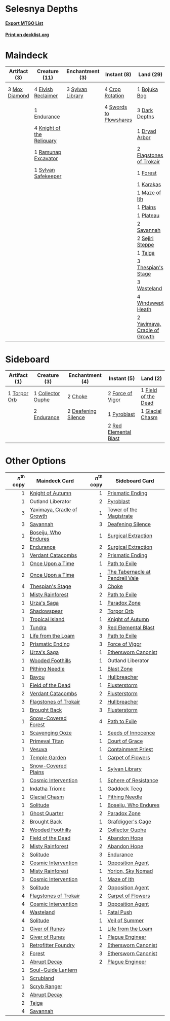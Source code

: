 # Selesnya Depths

#### [Export MTGO List](../collection/Selesnya%20Depths/Selesnya%20Depths.txt)
#### [Print on decklist.org](http://decklist.org/?deckmain=1%09Bojuka%20Bog%0A4%09Crop%20Rotation%0A3%09Dark%20Depths%0A1%09Dryad%20Arbor%0A4%09Elvish%20Reclaimer%0A1%09Endurance%0A2%09Flagstones%20of%20Trokair%0A1%09Forest%0A4%09Green%20Sun's%20Zenith%0A1%09Karakas%0A4%09Knight%20of%20the%20Reliquary%0A1%09Maze%20of%20Ith%0A3%09Mox%20Diamond%0A1%09Plains%0A1%09Plateau%0A2%09Prismatic%20Ending%0A1%09Ramunap%20Excavator%0A2%09Savannah%0A2%09Sejiri%20Steppe%0A4%09Swords%20to%20Plowshares%0A3%09Sylvan%20Library%0A1%09Sylvan%20Safekeeper%0A1%09Taiga%0A3%09Thespian's%20Stage%0A3%09Wasteland%0A4%09Windswept%20Heath%0A2%09Yavimaya,%20Cradle%20of%20Growth&deckside=2%09Choke%0A1%09Collector%20Ouphe%0A2%09Deafening%20Silence%0A2%09Endurance%0A1%09Field%20of%20the%20Dead%0A2%09Force%20of%20Vigor%0A1%09Glacial%20Chasm%0A1%09Pyroblast%0A2%09Red%20Elemental%20Blast%0A1%09Torpor%20Orb)
# Maindeck

|                                     Artifact (3)                                     |                                           Creature (11)                                            |                                     Enchantment (3)                                     |                                         Instant (8)                                          |                                               Land (29)                                               |                                          Sorcery (6)                                          |
|--------------------------------------------------------------------------------------|----------------------------------------------------------------------------------------------------|-----------------------------------------------------------------------------------------|----------------------------------------------------------------------------------------------|-------------------------------------------------------------------------------------------------------|-----------------------------------------------------------------------------------------------|
|3 [Mox Diamond](http://gatherer.wizards.com/Pages/Card/Details.aspx?multiverseid=5193)|4 [Elvish Reclaimer](http://gatherer.wizards.com/Pages/Card/Details.aspx?multiverseid=466923)       |3 [Sylvan Library](http://gatherer.wizards.com/Pages/Card/Details.aspx?multiverseid=2240)|4 [Crop Rotation](http://gatherer.wizards.com/Pages/Card/Details.aspx?multiverseid=417430)    |1 [Bojuka Bog](http://gatherer.wizards.com/Pages/Card/Details.aspx?multiverseid=376269)                |4 [Green Sun's Zenith](http://gatherer.wizards.com/Pages/Card/Details.aspx?multiverseid=413711)|
|                                                                                      |1 [Endurance](http://gatherer.wizards.com/Pages/Card/Details.aspx?multiverseid=522233)              |                                                                                         |4 [Swords to Plowshares](http://gatherer.wizards.com/Pages/Card/Details.aspx?multiverseid=869)|3 [Dark Depths](http://gatherer.wizards.com/Pages/Card/Details.aspx?multiverseid=121155)               |2 [Prismatic Ending](http://gatherer.wizards.com/Pages/Card/Details.aspx?multiverseid=522101)  |
|                                                                                      |4 [Knight of the Reliquary](http://gatherer.wizards.com/Pages/Card/Details.aspx?multiverseid=189145)|                                                                                         |                                                                                              |1 [Dryad Arbor](http://gatherer.wizards.com/Pages/Card/Details.aspx?multiverseid=136196)               |                                                                                               |
|                                                                                      |1 [Ramunap Excavator](http://gatherer.wizards.com/Pages/Card/Details.aspx?multiverseid=430818)      |                                                                                         |                                                                                              |2 [Flagstones of Trokair](http://gatherer.wizards.com/Pages/Card/Details.aspx?multiverseid=116733)     |                                                                                               |
|                                                                                      |1 [Sylvan Safekeeper](http://gatherer.wizards.com/Pages/Card/Details.aspx?multiverseid=389709)      |                                                                                         |                                                                                              |1 [Forest](http://gatherer.wizards.com/Pages/Card/Details.aspx?multiverseid=439860)                    |                                                                                               |
|                                                                                      |                                                                                                    |                                                                                         |                                                                                              |1 [Karakas](http://gatherer.wizards.com/Pages/Card/Details.aspx?multiverseid=413782)                   |                                                                                               |
|                                                                                      |                                                                                                    |                                                                                         |                                                                                              |1 [Maze of Ith](http://gatherer.wizards.com/Pages/Card/Details.aspx?multiverseid=1824)                 |                                                                                               |
|                                                                                      |                                                                                                    |                                                                                         |                                                                                              |1 [Plains](http://gatherer.wizards.com/Pages/Card/Details.aspx?multiverseid=439856)                    |                                                                                               |
|                                                                                      |                                                                                                    |                                                                                         |                                                                                              |1 [Plateau](http://gatherer.wizards.com/Pages/Card/Details.aspx?multiverseid=880)                      |                                                                                               |
|                                                                                      |                                                                                                    |                                                                                         |                                                                                              |2 [Savannah](http://gatherer.wizards.com/Pages/Card/Details.aspx?multiverseid=881)                     |                                                                                               |
|                                                                                      |                                                                                                    |                                                                                         |                                                                                              |2 [Sejiri Steppe](http://gatherer.wizards.com/Pages/Card/Details.aspx?multiverseid=243453)             |                                                                                               |
|                                                                                      |                                                                                                    |                                                                                         |                                                                                              |1 [Taiga](http://gatherer.wizards.com/Pages/Card/Details.aspx?multiverseid=883)                        |                                                                                               |
|                                                                                      |                                                                                                    |                                                                                         |                                                                                              |3 [Thespian's Stage](http://gatherer.wizards.com/Pages/Card/Details.aspx?multiverseid=366353)          |                                                                                               |
|                                                                                      |                                                                                                    |                                                                                         |                                                                                              |3 [Wasteland](http://gatherer.wizards.com/Pages/Card/Details.aspx?multiverseid=413790)                 |                                                                                               |
|                                                                                      |                                                                                                    |                                                                                         |                                                                                              |4 [Windswept Heath](http://gatherer.wizards.com/Pages/Card/Details.aspx?multiverseid=405115)           |                                                                                               |
|                                                                                      |                                                                                                    |                                                                                         |                                                                                              |2 [Yavimaya, Cradle of Growth](http://gatherer.wizards.com/Pages/Card/Details.aspx?multiverseid=522337)|                                                                                               |


# Sideboard

|                                     Artifact (1)                                      |                                        Creature (3)                                        |                                       Enchantment (4)                                        |                                         Instant (5)                                         |                                           Land (2)                                           |
|---------------------------------------------------------------------------------------|--------------------------------------------------------------------------------------------|----------------------------------------------------------------------------------------------|---------------------------------------------------------------------------------------------|----------------------------------------------------------------------------------------------|
|1 [Torpor Orb](http://gatherer.wizards.com/Pages/Card/Details.aspx?multiverseid=233069)|1 [Collector Ouphe](http://gatherer.wizards.com/Pages/Card/Details.aspx?multiverseid=464107)|2 [Choke](http://gatherer.wizards.com/Pages/Card/Details.aspx?multiverseid=45431)             |2 [Force of Vigor](http://gatherer.wizards.com/Pages/Card/Details.aspx?multiverseid=464113)  |1 [Field of the Dead](http://gatherer.wizards.com/Pages/Card/Details.aspx?multiverseid=467001)|
|                                                                                       |2 [Endurance](http://gatherer.wizards.com/Pages/Card/Details.aspx?multiverseid=522233)      |2 [Deafening Silence](http://gatherer.wizards.com/Pages/Card/Details.aspx?multiverseid=472972)|1 [Pyroblast](http://gatherer.wizards.com/Pages/Card/Details.aspx?multiverseid=4083)         |1 [Glacial Chasm](http://gatherer.wizards.com/Pages/Card/Details.aspx?multiverseid=2752)      |
|                                                                                       |                                                                                            |                                                                                              |2 [Red Elemental Blast](http://gatherer.wizards.com/Pages/Card/Details.aspx?multiverseid=814)|                                                                                              |


# Other Options

|*n*<sup>th</sup> copy|                                            Maindeck Card                                            |*n*<sup>th</sup> copy|                                             Sideboard Card                                             |
|--------------------:|-----------------------------------------------------------------------------------------------------|--------------------:|--------------------------------------------------------------------------------------------------------|
|                    1|[Knight of Autumn](http://gatherer.wizards.com/Pages/Card/Details.aspx?multiverseid=452933)          |                    1|[Prismatic Ending](http://gatherer.wizards.com/Pages/Card/Details.aspx?multiverseid=522101)             |
|                    1|Outland Liberator                                                                                    |                    2|[Pyroblast](http://gatherer.wizards.com/Pages/Card/Details.aspx?multiverseid=4083)                      |
|                    3|[Yavimaya, Cradle of Growth](http://gatherer.wizards.com/Pages/Card/Details.aspx?multiverseid=522337)|                    1|[Tower of the Magistrate](http://gatherer.wizards.com/Pages/Card/Details.aspx?multiverseid=19769)       |
|                    3|[Savannah](http://gatherer.wizards.com/Pages/Card/Details.aspx?multiverseid=881)                     |                    3|[Deafening Silence](http://gatherer.wizards.com/Pages/Card/Details.aspx?multiverseid=472972)            |
|                    1|[Boseiju, Who Endures](http://gatherer.wizards.com/Pages/Card/Details.aspx?multiverseid=548579)      |                    1|[Surgical Extraction](http://gatherer.wizards.com/Pages/Card/Details.aspx?multiverseid=397706)          |
|                    2|[Endurance](http://gatherer.wizards.com/Pages/Card/Details.aspx?multiverseid=522233)                 |                    2|[Surgical Extraction](http://gatherer.wizards.com/Pages/Card/Details.aspx?multiverseid=397706)          |
|                    1|[Verdant Catacombs](http://gatherer.wizards.com/Pages/Card/Details.aspx?multiverseid=405113)         |                    2|[Prismatic Ending](http://gatherer.wizards.com/Pages/Card/Details.aspx?multiverseid=522101)             |
|                    1|[Once Upon a Time](http://gatherer.wizards.com/Pages/Card/Details.aspx?multiverseid=473131)          |                    1|[Path to Exile](http://gatherer.wizards.com/Pages/Card/Details.aspx?multiverseid=220511)                |
|                    2|[Once Upon a Time](http://gatherer.wizards.com/Pages/Card/Details.aspx?multiverseid=473131)          |                    1|[The Tabernacle at Pendrell Vale](http://gatherer.wizards.com/Pages/Card/Details.aspx?multiverseid=1690)|
|                    4|[Thespian's Stage](http://gatherer.wizards.com/Pages/Card/Details.aspx?multiverseid=366353)          |                    3|[Choke](http://gatherer.wizards.com/Pages/Card/Details.aspx?multiverseid=45431)                         |
|                    1|[Misty Rainforest](http://gatherer.wizards.com/Pages/Card/Details.aspx?multiverseid=405102)          |                    2|[Path to Exile](http://gatherer.wizards.com/Pages/Card/Details.aspx?multiverseid=220511)                |
|                    1|[Urza's Saga](http://gatherer.wizards.com/Pages/Card/Details.aspx?multiverseid=522335)               |                    1|[Paradox Zone](http://gatherer.wizards.com/Pages/Card/Details.aspx?multiverseid=518460)                 |
|                    1|[Shadowspear](http://gatherer.wizards.com/Pages/Card/Details.aspx?multiverseid=476487)               |                    2|[Torpor Orb](http://gatherer.wizards.com/Pages/Card/Details.aspx?multiverseid=233069)                   |
|                    1|[Tropical Island](http://gatherer.wizards.com/Pages/Card/Details.aspx?multiverseid=884)              |                    1|[Knight of Autumn](http://gatherer.wizards.com/Pages/Card/Details.aspx?multiverseid=452933)             |
|                    1|[Tundra](http://gatherer.wizards.com/Pages/Card/Details.aspx?multiverseid=885)                       |                    3|[Red Elemental Blast](http://gatherer.wizards.com/Pages/Card/Details.aspx?multiverseid=814)             |
|                    1|[Life from the Loam](http://gatherer.wizards.com/Pages/Card/Details.aspx?multiverseid=338409)        |                    3|[Path to Exile](http://gatherer.wizards.com/Pages/Card/Details.aspx?multiverseid=220511)                |
|                    3|[Prismatic Ending](http://gatherer.wizards.com/Pages/Card/Details.aspx?multiverseid=522101)          |                    3|[Force of Vigor](http://gatherer.wizards.com/Pages/Card/Details.aspx?multiverseid=464113)               |
|                    2|[Urza's Saga](http://gatherer.wizards.com/Pages/Card/Details.aspx?multiverseid=522335)               |                    1|[Ethersworn Canonist](http://gatherer.wizards.com/Pages/Card/Details.aspx?multiverseid=174931)          |
|                    1|[Wooded Foothills](http://gatherer.wizards.com/Pages/Card/Details.aspx?multiverseid=405116)          |                    1|Outland Liberator                                                                                       |
|                    1|[Pithing Needle](http://gatherer.wizards.com/Pages/Card/Details.aspx?multiverseid=129526)            |                    1|[Blast Zone](http://gatherer.wizards.com/Pages/Card/Details.aspx?multiverseid=461171)                   |
|                    1|[Bayou](http://gatherer.wizards.com/Pages/Card/Details.aspx?multiverseid=879)                        |                    1|[Hullbreacher](http://gatherer.wizards.com/Pages/Card/Details.aspx?multiverseid=502308)                 |
|                    1|[Field of the Dead](http://gatherer.wizards.com/Pages/Card/Details.aspx?multiverseid=467001)         |                    1|[Flusterstorm](http://gatherer.wizards.com/Pages/Card/Details.aspx?multiverseid=228255)                 |
|                    2|[Verdant Catacombs](http://gatherer.wizards.com/Pages/Card/Details.aspx?multiverseid=405113)         |                    2|[Flusterstorm](http://gatherer.wizards.com/Pages/Card/Details.aspx?multiverseid=228255)                 |
|                    3|[Flagstones of Trokair](http://gatherer.wizards.com/Pages/Card/Details.aspx?multiverseid=116733)     |                    2|[Hullbreacher](http://gatherer.wizards.com/Pages/Card/Details.aspx?multiverseid=502308)                 |
|                    1|[Brought Back](http://gatherer.wizards.com/Pages/Card/Details.aspx?multiverseid=466763)              |                    3|[Flusterstorm](http://gatherer.wizards.com/Pages/Card/Details.aspx?multiverseid=228255)                 |
|                    1|[Snow-Covered Forest](http://gatherer.wizards.com/Pages/Card/Details.aspx?multiverseid=121192)       |                    4|[Path to Exile](http://gatherer.wizards.com/Pages/Card/Details.aspx?multiverseid=220511)                |
|                    1|[Scavenging Ooze](http://gatherer.wizards.com/Pages/Card/Details.aspx?multiverseid=420783)           |                    1|[Seeds of Innocence](http://gatherer.wizards.com/Pages/Card/Details.aspx?multiverseid=3410)             |
|                    1|[Primeval Titan](http://gatherer.wizards.com/Pages/Card/Details.aspx?multiverseid=438749)            |                    1|[Court of Grace](http://gatherer.wizards.com/Pages/Card/Details.aspx?multiverseid=497536)               |
|                    1|[Vesuva](http://gatherer.wizards.com/Pages/Card/Details.aspx?multiverseid=113543)                    |                    1|[Containment Priest](http://gatherer.wizards.com/Pages/Card/Details.aspx?multiverseid=389470)           |
|                    1|[Temple Garden](http://gatherer.wizards.com/Pages/Card/Details.aspx?multiverseid=405112)             |                    1|[Carpet of Flowers](http://gatherer.wizards.com/Pages/Card/Details.aspx?multiverseid=5858)              |
|                    1|[Snow-Covered Plains](http://gatherer.wizards.com/Pages/Card/Details.aspx?multiverseid=121267)       |                    1|[Sylvan Library](http://gatherer.wizards.com/Pages/Card/Details.aspx?multiverseid=2240)                 |
|                    1|[Cosmic Intervention](http://gatherer.wizards.com/Pages/Card/Details.aspx?multiverseid=508149)       |                    1|[Sphere of Resistance](http://gatherer.wizards.com/Pages/Card/Details.aspx?multiverseid=6160)           |
|                    1|[Indatha Triome](http://gatherer.wizards.com/Pages/Card/Details.aspx?multiverseid=479768)            |                    1|[Gaddock Teeg](http://gatherer.wizards.com/Pages/Card/Details.aspx?multiverseid=140188)                 |
|                    1|[Glacial Chasm](http://gatherer.wizards.com/Pages/Card/Details.aspx?multiverseid=2752)               |                    1|[Pithing Needle](http://gatherer.wizards.com/Pages/Card/Details.aspx?multiverseid=129526)               |
|                    1|[Solitude](http://gatherer.wizards.com/Pages/Card/Details.aspx?multiverseid=522108)                  |                    1|[Boseiju, Who Endures](http://gatherer.wizards.com/Pages/Card/Details.aspx?multiverseid=548579)         |
|                    1|[Ghost Quarter](http://gatherer.wizards.com/Pages/Card/Details.aspx?multiverseid=389534)             |                    2|[Paradox Zone](http://gatherer.wizards.com/Pages/Card/Details.aspx?multiverseid=518460)                 |
|                    2|[Brought Back](http://gatherer.wizards.com/Pages/Card/Details.aspx?multiverseid=466763)              |                    1|[Grafdigger's Cage](http://gatherer.wizards.com/Pages/Card/Details.aspx?multiverseid=278452)            |
|                    2|[Wooded Foothills](http://gatherer.wizards.com/Pages/Card/Details.aspx?multiverseid=405116)          |                    2|[Collector Ouphe](http://gatherer.wizards.com/Pages/Card/Details.aspx?multiverseid=464107)              |
|                    2|[Field of the Dead](http://gatherer.wizards.com/Pages/Card/Details.aspx?multiverseid=467001)         |                    1|[Abandon Hope](http://gatherer.wizards.com/Pages/Card/Details.aspx?multiverseid=4635)                   |
|                    2|[Misty Rainforest](http://gatherer.wizards.com/Pages/Card/Details.aspx?multiverseid=405102)          |                    2|[Abandon Hope](http://gatherer.wizards.com/Pages/Card/Details.aspx?multiverseid=4635)                   |
|                    2|[Solitude](http://gatherer.wizards.com/Pages/Card/Details.aspx?multiverseid=522108)                  |                    3|[Endurance](http://gatherer.wizards.com/Pages/Card/Details.aspx?multiverseid=522233)                    |
|                    2|[Cosmic Intervention](http://gatherer.wizards.com/Pages/Card/Details.aspx?multiverseid=508149)       |                    1|[Opposition Agent](http://gatherer.wizards.com/Pages/Card/Details.aspx?multiverseid=497661)             |
|                    3|[Misty Rainforest](http://gatherer.wizards.com/Pages/Card/Details.aspx?multiverseid=405102)          |                    1|[Yorion, Sky Nomad](http://gatherer.wizards.com/Pages/Card/Details.aspx?multiverseid=479752)            |
|                    3|[Cosmic Intervention](http://gatherer.wizards.com/Pages/Card/Details.aspx?multiverseid=508149)       |                    1|[Maze of Ith](http://gatherer.wizards.com/Pages/Card/Details.aspx?multiverseid=1824)                    |
|                    3|[Solitude](http://gatherer.wizards.com/Pages/Card/Details.aspx?multiverseid=522108)                  |                    2|[Opposition Agent](http://gatherer.wizards.com/Pages/Card/Details.aspx?multiverseid=497661)             |
|                    4|[Flagstones of Trokair](http://gatherer.wizards.com/Pages/Card/Details.aspx?multiverseid=116733)     |                    2|[Carpet of Flowers](http://gatherer.wizards.com/Pages/Card/Details.aspx?multiverseid=5858)              |
|                    4|[Cosmic Intervention](http://gatherer.wizards.com/Pages/Card/Details.aspx?multiverseid=508149)       |                    3|[Opposition Agent](http://gatherer.wizards.com/Pages/Card/Details.aspx?multiverseid=497661)             |
|                    4|[Wasteland](http://gatherer.wizards.com/Pages/Card/Details.aspx?multiverseid=413790)                 |                    1|[Fatal Push](http://gatherer.wizards.com/Pages/Card/Details.aspx?multiverseid=423724)                   |
|                    4|[Solitude](http://gatherer.wizards.com/Pages/Card/Details.aspx?multiverseid=522108)                  |                    1|[Veil of Summer](http://gatherer.wizards.com/Pages/Card/Details.aspx?multiverseid=466952)               |
|                    1|[Giver of Runes](http://gatherer.wizards.com/Pages/Card/Details.aspx?multiverseid=463962)            |                    1|[Life from the Loam](http://gatherer.wizards.com/Pages/Card/Details.aspx?multiverseid=338409)           |
|                    2|[Giver of Runes](http://gatherer.wizards.com/Pages/Card/Details.aspx?multiverseid=463962)            |                    1|[Plague Engineer](http://gatherer.wizards.com/Pages/Card/Details.aspx?multiverseid=464049)              |
|                    1|[Retrofitter Foundry](http://gatherer.wizards.com/Pages/Card/Details.aspx?multiverseid=450658)       |                    2|[Ethersworn Canonist](http://gatherer.wizards.com/Pages/Card/Details.aspx?multiverseid=174931)          |
|                    2|[Forest](http://gatherer.wizards.com/Pages/Card/Details.aspx?multiverseid=439860)                    |                    3|[Ethersworn Canonist](http://gatherer.wizards.com/Pages/Card/Details.aspx?multiverseid=174931)          |
|                    1|[Abrupt Decay](http://gatherer.wizards.com/Pages/Card/Details.aspx?multiverseid=456061)              |                    2|[Plague Engineer](http://gatherer.wizards.com/Pages/Card/Details.aspx?multiverseid=464049)              |
|                    1|[Soul-Guide Lantern](http://gatherer.wizards.com/Pages/Card/Details.aspx?multiverseid=476488)        |                     |                                                                                                        |
|                    1|[Scrubland](http://gatherer.wizards.com/Pages/Card/Details.aspx?multiverseid=882)                    |                     |                                                                                                        |
|                    1|[Scryb Ranger](http://gatherer.wizards.com/Pages/Card/Details.aspx?multiverseid=118924)              |                     |                                                                                                        |
|                    2|[Abrupt Decay](http://gatherer.wizards.com/Pages/Card/Details.aspx?multiverseid=456061)              |                     |                                                                                                        |
|                    2|[Taiga](http://gatherer.wizards.com/Pages/Card/Details.aspx?multiverseid=883)                        |                     |                                                                                                        |
|                    4|[Savannah](http://gatherer.wizards.com/Pages/Card/Details.aspx?multiverseid=881)                     |                     |                                                                                                        |

